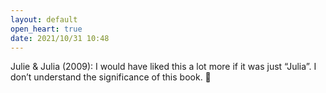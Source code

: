```yaml
---
layout: default
open_heart: true
date: 2021/10/31 10:48
---
```


Julie & Julia (2009): I would have liked this a lot more if it was just “Julia”. I don’t understand the significance of this book. 🤨
